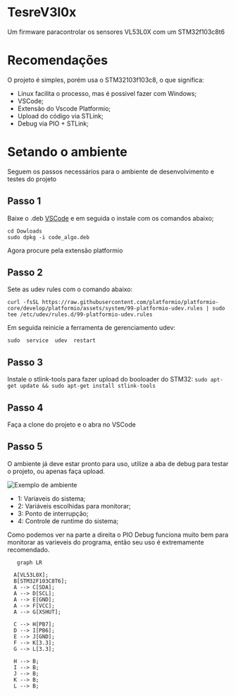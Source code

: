 # TesreV3l0x

Um firmware paracontrolar os sensores VL53L0X com um STM32f103c8t6


# Recomendações  

O projeto é simples, porém usa o STM32103f103c8, o que significa:

  
- Linux facilita o processo, mas é possivel fazer com Windows;
- VSCode;
- Extensão do Vscode Platformio;
- Upload do código via STLink;
- Debug via PIO + STLink;


# Setando o ambiente

Seguem os passos necessários para o ambiente de desenvolvimento e testes do projeto

## Passo 1

Baixe o .deb [VSCode](https://code.visualstudio.com/download) e em seguida o instale com os comandos abaixo;

    cd Dowloads
    sudo dpkg -i code_algo.deb

Agora procure pela extensão platformio

## Passo 2

Sete as udev rules com o comando abaixo:

    curl -fsSL https://raw.githubusercontent.com/platformio/platformio-core/develop/platformio/assets/system/99-platformio-udev.rules | sudo tee /etc/udev/rules.d/99-platformio-udev.rules

Em seguida reinicie a ferramenta de gerenciamento udev:

    sudo  service  udev  restart

## Passo 3
Instale o stlink-tools para fazer upload do booloader do STM32:
`
sudo apt-get update &&
sudo apt-get install stlink-tools
`

## Passo 4
Faça a clone do projeto e o abra no VSCode

## Passo 5
O ambiente já deve estar pronto para uso, utilize a aba de debug para testar o projeto, ou apenas faça upload.

![Exemplo de ambiente](/galeria/exemplo1.png)

- 1: Variaveis do sistema;
- 2: Variáveis escolhidas para monitorar;
- 3: Ponto de interrupção;
- 4: Controle de runtime do sistema;

Como podemos ver na parte a direita o PIO Debug funciona muito bem para monitorar as varieveis do programa, então seu uso é extremamente recomendado.


```mermaid
   graph LR

  A[VL53L0X]; 
  B[STM32F103C8T6];
  A --> C[SDA];
  A --> D[SCL];
  A --> E[GND];
  A --> F[VCC];
  A --> G[XSHUT];
  
  C --> H[PB7];
  D --> I[PB6];
  E --> J[GND];
  F --> K[3.3];
  G --> L[3.3];
  
  H --> B;
  I --> B;
  J --> B;
  K --> B;
  L --> B;
```
